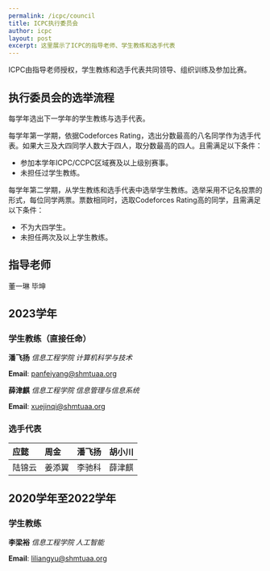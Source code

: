 ```yaml
---
permalink: /icpc/council
title: ICPC执行委员会
author: icpc
layout: post
excerpt: 这里展示了ICPC的指导老师、学生教练和选手代表
---
```


ICPC由指导老师授权，学生教练和选手代表共同领导、组织训练及参加比赛。

## 执行委员会的选举流程

每学年选出下一学年的学生教练与选手代表。

每学年第一学期，依据Codeforces Rating，选出分数最高的八名同学作为选手代表。如果大三及大四同学人数大于四人，取分数最高的四人。且需满足以下条件：

- 参加本学年ICPC/CCPC区域赛及以上级别赛事。
- 未担任过学生教练。

每学年第二学期，从学生教练和选手代表中选举学生教练。选举采用不记名投票的形式，每位同学两票。票数相同时，选取Codeforces Rating高的同学，且需满足以下条件：

- 不为大四学生。
- 未担任两次及以上学生教练。

## 指导老师

董一琳 毕坤

## 2023学年

### 学生教练（直接任命）

**潘飞扬** _信息工程学院 计算机科学与技术_

**Email**: [panfeiyang@shmtuaa.org](mailto:panfeiyang@shmtuaa.org)

**薛津麒** _信息工程学院 信息管理与信息系统_

**Email**: [xuejinqi@shmtuaa.org](mailto:xuejinqi@shmtuaa.org)

### 选手代表

| 应懿	  | 周金	  | 潘飞扬 | 胡小川 |
|:-----|:-----|:----|:----|
| 陆锦云	 | 姜添翼	 | 李驰科 | 薛津麒 |

## 2020学年至2022学年

### 学生教练

**李梁裕** _信息工程学院 人工智能_

**Email**: [liliangyu@shmtuaa.org](mailto:liliangyu@shmtuaa.org)
